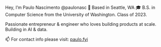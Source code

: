 Hey, I’m Paulo Nascimento @paulonasc
📍 Based in Seattle, WA
🎓 B.S. in Computer Science from the University of Washington. Class of 2023.

Passionate entrepreneur & engineer who loves building products at scale.
Building in AI & data.

📫 For contact info please visit: [paulo.fyi](https://www.paulo.fyi)
<!---
paulonasc/paulonasc is a ✨ special ✨ repository because its `README.md` (this file) appears on your GitHub profile.
You can click the Preview link to take a look at your changes.
--->
